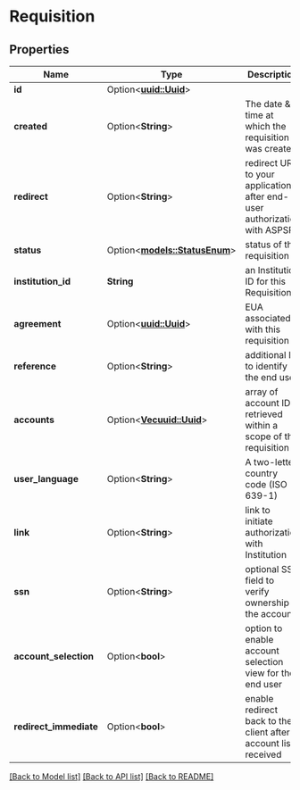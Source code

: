 # Requisition

## Properties

| Name                   | Type                                            | Description                                                              | Notes                                                                                                                              |
| ---------------------- | ----------------------------------------------- | ------------------------------------------------------------------------ | ---------------------------------------------------------------------------------------------------------------------------------- |
| **id**                 | Option<[**uuid::Uuid**](uuid::Uuid.md)>         |                                                                          | [optional][readonly]                                                                                                               |
| **created**            | Option<**String**>                              | The date & time at which the requisition was created.                    | [optional][readonly]                                                                                                               |
| **redirect**           | Option<**String**>                              | redirect URL to your application after end-user authorization with ASPSP |
| **status**             | Option<[**models::StatusEnum**](StatusEnum.md)> | status of this requisition                                               | [optional][readonly]                                                                                                               |
| **institution_id**     | **String**                                      | an Institution ID for this Requisition                                   |
| **agreement**          | Option<[**uuid::Uuid**](uuid::Uuid.md)>         | EUA associated with this requisition                                     | [optional]                                                                                                                         |
| **reference**          | Option<**String**>                              | additional ID to identify the end user                                   | [optional]                                                                                                                         |
| **accounts**           | Option<[**Vec<uuid::Uuid>**](uuid::Uuid.md)>    | array of account IDs retrieved within a scope of this requisition        | [optional][readonly]                                                                                                               |
| **user_language**      | Option<**String**>                              | A two-letter country code (ISO 639-1)                                    | [optional]                                                                                                                         |
| **link**               | Option<**String**>                              | link to initiate authorization with Institution                          | [optional][readonly][default to https://ob.gocardless.com/psd2/start/3fa85f64-5717-4562-b3fc-2c963f66afa6/SANDBOXFINANCE_SFIN0000] |
| **ssn**                | Option<**String**>                              | optional SSN field to verify ownership of the account                    | [optional]                                                                                                                         |
| **account_selection**  | Option<**bool**>                                | option to enable account selection view for the end user                 | [optional][default to false]                                                                                                       |
| **redirect_immediate** | Option<**bool**>                                | enable redirect back to the client after account list received           | [optional][default to false]                                                                                                       |

[[Back to Model list]](../README.md#documentation-for-models) [[Back to API list]](../README.md#documentation-for-api-endpoints) [[Back to README]](../README.md)
